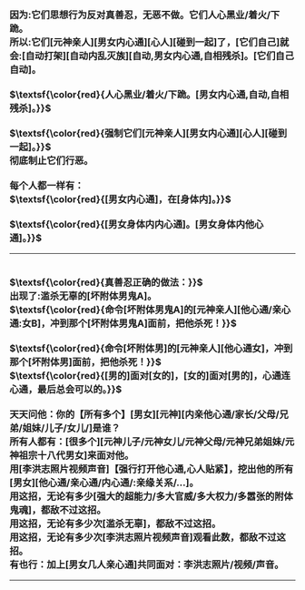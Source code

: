 <h3>
<br>因为:它们思想行为反对真善忍，无恶不做。它们人心黑业/着火/下跪。
<br>所以:它们[元神亲人][男女内心通][心人][碰到一起]了，[它们自己]就会:[自动打架][自动内乱灭族][自动,男女内心通,自相残杀]。[它们自己自动]。
<br>
<br>$\textsf{\color{red}{人心黑业/着火/下跪。[男女内心通,自动,自相残杀]。}}$
<br>
<br>$\textsf{\color{red}{强制它们[元神亲人][男女内心通][心人][碰到一起]。}}$
<br>彻底制止它们行恶。
<br>
<br>每个人都一样有：
<br>$\textsf{\color{red}{[男女内心通]，在[身体内]。}}$
<br>
<br>$\textsf{\color{red}{[男女身体内内心通]。[男女身体内他心通]。}}$
<hr>
<br>$\textsf{\color{red}{真善忍正确的做法：}}$
<br>出现了:滥杀无辜的[坏附体男鬼A]。
<br>$\textsf{\color{red}{命令[坏附体男鬼A]的[元神亲人][他心通/亲心通:女B]，冲到那个[坏附体男鬼A]面前，把他杀死！}}$
<br>
<br>$\textsf{\color{red}{命令[坏附体男]的[元神亲人][他心通女]，冲到那个[坏附体男]面前，把他杀死！}}$
<br>$\textsf{\color{red}{[男的]面对[女的]，[女的]面对[男的]，心通连心通，最后总会可以的。}}$
<br>
<br>天天问他：你的【所有多个】[男女][元神][内亲他心通/家长/父母/兄弟/姐妹/儿子/女儿/]是谁？
<br>所有人都有：[很多个][元神儿子/元神女儿/元神父母/元神兄弟姐妹/元神祖宗十八代男女]来面对他。
<br>用[李洪志照片视频声音]【强行打开他心通,心人贴紧】，挖出他的所有[男女][他心通/亲心通/内心通/:亲缘关系/...]。
<br>用这招，无论有多少[强大的超能力/多大官威/多大权力/多嚣张的附体鬼魂]，都敌不过这招。
<br>用这招，无论有多少次[滥杀无辜]，都敌不过这招。
<br>用这招，无论有多少次[李洪志照片视频声音]观看此数，都敌不过这招。
<br>有也行：加上[男女几人亲心通]共同面对：李洪志照片/视频/声音。 
<br>
<hr>
</h3>

